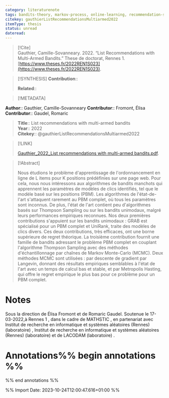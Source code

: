 ```yaml
---
category: literaturenote
tags: bandits-theory, markov-process, online-learning, recommendation-systems
citekey: gauthierListRecommendationsMultiarmed2022
itemType: thesis
status: unread  
dateread:  
---
```


> [!Cite]  
> Gauthier, Camille-Sovanneary. 2022. “List Recommendations with Multi-Armed Bandits.” These de doctorat, Rennes 1. [https://www.theses.fr/2022REN1S023](https://www.theses.fr/2022REN1S023).

> [!SYNTHESIS] 
>**Contribution**::
>
>**Related**:: 
>

> [!METADATA]  
>
**Author**:: Gauthier, Camille-Sovanneary
**Contributor**:: Fromont, Élisa
**Contributor**:: Gaudel, Romaric<br>
> **Title**:: List recommendations with multi-armed bandits    
> **Year**:: 2022     
> **Citekey**:: @gauthierListRecommendationsMultiarmed2022    
>    
>    
>     
>    
>    
>     
>    
>    
>

> [!LINK] 
>
> [Gauthier_2022_List recommendations with multi-armed bandits.pdf](file:///Users/steven/Library/CloudStorage/GoogleDrive-steven.golovkine@ul.ie/My%20Drive/bibliography/Rennes%201/2022/Gauthier_2022_List%20recommendations%20with%20multi-armed%20bandits.pdf).

>[!Abstract]
>
>Nous étudions le problème d'apprentissage de l'ordonnancement en ligne de L items pour K positions prédéfinies sur une page web. Pour cela, nous nous intéressons aux algorithmes de bandits manchots qui apprennent les paramètres de modèles de clics identifiés, tel que le modèle basé sur les positions (PBM). Les algorithmes de l'état-de-l'art s'attaquent rarement au PBM complet, où tous les paramètres sont inconnus. De plus, l'état de l'art contient peu d'algorithmes basés sur Thompson Sampling ou sur les bandits unimodaux, malgré leurs performances empiriques reconnues. Nos deux premières contributions s'appuient sur les bandits unimodaux : GRAB est spécialisé pour un PBM complet et UniRank, traite des modèles de clics divers. Ces deux contributions, très efficaces, ont une borne supérieure de regret théorique. La troisième contribution fournit une famille de bandits adressant le problème PBM complet en couplant l'algorithme Thompson Sampling avec des méthodes d'échantillonnage par   chaînes de Markov Monte-Carlo (MCMC). Deux méthodes MCMC sont utilisées : par descente de gradient par Langevin,  donnant des résultats empiriques semblables à l'état de l'art avec un temps de calcul bas et stable, et par Metropolis Hasting, qui offre le regret empirique le plus bas pour ce problème pour un PBM complet.
>>


# Notes
Sous la direction de Élisa Fromont et de Romaric Gaudel. Soutenue le 17-03-2022,à Rennes 1 , dans le cadre de MATHSTIC , en partenariat avec Institut de recherche en informatique et systèmes aléatoires (Rennes) (laboratoire) , Institut de recherche en informatique et systèmes aléatoires (Rennes) (laboratoire) et de LACODAM (laboratoire) .<br>
# Annotations%% begin annotations %%  
 
  
%% end annotations %%

%% Import Date: 2023-10-24T12:00:47.616+01:00 %%
